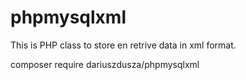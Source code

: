 # phpmysqlxml
This is PHP class to store en retrive data in xml format.

composer require dariuszdusza/phpmysqlxml

